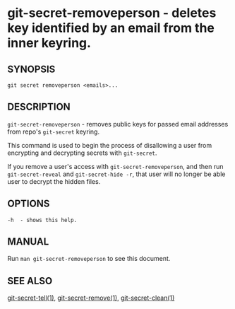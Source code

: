 git-secret-removeperson - deletes key identified by an email from the inner keyring.
==================================================================================

## SYNOPSIS

    git secret removeperson <emails>...


## DESCRIPTION
`git-secret-removeperson` - removes public keys for passed email addresses from repo's `git-secret` keyring.

This command is used to begin the process of disallowing a user from encrypting and decrypting secrets with `git-secret`.

If you remove a user's access with `git-secret-removeperson`, and then run `git-secret-reveal` and `git-secret-hide -r`,
that user will no longer be able user to decrypt the hidden files.


## OPTIONS

    -h  - shows this help.


## MANUAL

Run `man git-secret-removeperson` to see this document.


## SEE ALSO

[git-secret-tell(1)](https://git-secret.io/git-secret-tell), [git-secret-remove(1)](https://git-secret.io/git-secret-remove),
[git-secret-clean(1)](https://git-secret.io/git-secret-clean)
